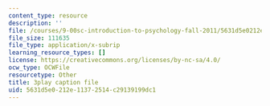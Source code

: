 ```yaml
---
content_type: resource
description: ''
file: /courses/9-00sc-introduction-to-psychology-fall-2011/5631d5e0212e11372514c29139199dc1_SFPPw6sDHEI.srt
file_size: 111635
file_type: application/x-subrip
learning_resource_types: []
license: https://creativecommons.org/licenses/by-nc-sa/4.0/
ocw_type: OCWFile
resourcetype: Other
title: 3play caption file
uid: 5631d5e0-212e-1137-2514-c29139199dc1
---
```

